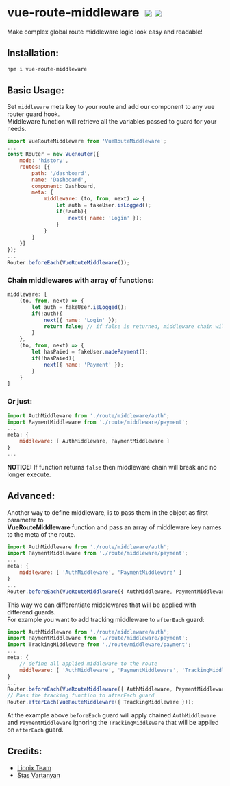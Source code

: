 # vue-route-middleware &nbsp;[![](https://img.shields.io/npm/dt/vue-route-middleware.svg)](https://www.npmjs.com/package/vue-route-middleware) [![](https://img.shields.io/npm/v/vue-route-middleware.svg)](https://www.npmjs.com/package/vue-route-middleware)


Make complex global route middleware logic look easy and readable!  


## Installation:

```bash
npm i vue-route-middleware
```


## Basic Usage:
Set `middleware` meta key to your route and add our component to any vue router guard hook.  
Middleware function will retrieve all the variables passed to guard for your needs.

```js
import VueRouteMiddleware from 'VueRouteMiddleware';
...
const Router = new VueRouter({
    mode: 'history',
    routes: [{
        path: '/dashboard',
        name: 'Dashboard',
        component: Dashboard,
        meta: {
            middleware: (to, from, next) => {
                let auth = fakeUser.isLogged();
                if(!auth){
                    next({ name: 'Login' });
                }
            }
        }
    }]
});
...
Router.beforeEach(VueRouteMiddleware());
```


### Chain middlewares with array of functions:
```js
middleware: [
    (to, from, next) => {
        let auth = fakeUser.isLogged();
        if(!auth){
            next({ name: 'Login' });
            return false; // if false is returned, middleware chain will break!
        }
    },
    (to, from, next) => {
        let hasPaied = fakeUser.madePayment();
        if(!hasPaied){
            next({ name: 'Payment' });
        }
    }
]
```


### Or just:

```js
import AuthMiddleware from './route/middleware/auth';
import PaymentMiddleware from './route/middleware/payment';
...
meta: {
    middleware: [ AuthMiddleware, PaymentMiddleware ]
}
...
```

**NOTICE:** If function returns `false` then middleware chain will break and no longer execute.


## Advanced:

Another way to define middleware, is to pass them in the object as first parameter to  
**VueRouteMiddleware** function and pass an array of middleware key names to the meta of the route.

```js
import AuthMiddleware from './route/middleware/auth';
import PaymentMiddleware from './route/middleware/payment';
...
meta: {
    middleware: [ 'AuthMiddleware', 'PaymentMiddleware' ]
}
...
Router.beforeEach(VueRouteMiddleware({ AuthMiddleware, PaymentMiddleware }));
```

This way we can differentiate middlewares that will be applied with differend guards.  
For example you want to add tracking middleware to `afterEach` guard:

```js
import AuthMiddleware from './route/middleware/auth';
import PaymentMiddleware from './route/middleware/payment';
import TrackingMiddleware from './route/middleware/payment';
...
meta: {
    // define all applied middleware to the route
    middleware: [ 'AuthMiddleware', 'PaymentMiddleware', 'TrackingMiddleware' ]
}
...
Router.beforeEach(VueRouteMiddleware({ AuthMiddleware, PaymentMiddleware }));
// Pass the tracking function to afterEach guard
Router.afterEach(VueRouteMiddleware({ TrackingMiddleware }));
```

At the example above `beforeEach` guard will apply chained `AuthMiddleware` and `PaymentMiddleware` ignoring the `TrackingMiddleware` that will be applied on `afterEach` guard.


## Credits:
- [Lionix Team](https://github.com/lionix-team)
- [Stas Vartanyan](https://github.com/vaawebdev)